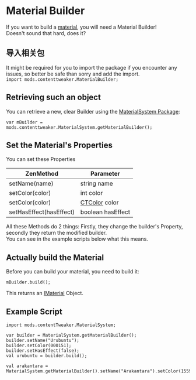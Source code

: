 # Material Builder

If you want to build a [material](/Mods/ContentTweaker/Materials/Materials/Material/), you will need a Material Builder!  
Doesn't sound that hard, does it?

## 导入相关包

It might be required for you to import the package if you encounter any issues, so better be safe than sorry and add the import.  
`import mods.contenttweaker.MaterialBuilder;`

## Retrieving such an object

You can retrieve a new, clear Builder using the [MaterialSystem Package](/Mods/ContentTweaker/Materials/MaterialSystem/):

```zenscript
var mBuilder = mods.contenttweaker.MaterialSystem.getMaterialBuilder();
```

## Set the Material's Properties

You can set these Properties

| ZenMethod               | Parameter                                                        |
| ----------------------- | ---------------------------------------------------------------- |
| setName(name)           | string name                                                      |
| setColor(color)         | int color                                                        |
| setColor(color)         | [CTColor](/Mods/ContentTweaker/Vanilla/Types/Color/Color/) color |
| setHasEffect(hasEffect) | boolean hasEffect                                                |

All these Methods do 2 things: Firstly, they change the builder's Property, secondly they return the modified builder.  
You can see in the example scripts below what this means.

## Actually build the Material

Before you can build your material, you need to build it:

```zenscript
mBuilder.build();
```

This returns an [IMaterial](/Mods/ContentTweaker/Materials/Materials/Material/) Object.

## Example Script

```zenscript
import mods.contentTweaker.MaterialSystem;

var builder = MaterialSystem.getMaterialBuilder();
builder.setName("Urubuntu");
builder.setColor(000151);
builder.setHasEffect(false);
val urubuntu = builder.build();

val arakantara = MaterialSystem.getMaterialBuilder().setName("Arakantara").setColor(15592941).setHasEffect(true).build();
```
